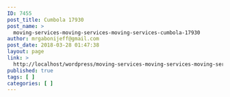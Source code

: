 ```yaml
---
ID: 7455
post_title: Cumbola 17930
post_name: >
  moving-services-moving-services-moving-services-cumbola-17930
author: mrgabonijeff@gmail.com
post_date: 2018-03-28 01:47:38
layout: page
link: >
  http://localhost/wordpress/moving-services-moving-services-moving-services-cumbola-17930/
published: true
tags: [ ]
categories: [ ]
---
```

